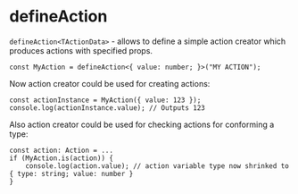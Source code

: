 # defineAction

`defineAction<TActionData>` - allows to define a simple action creator
which produces actions with specified props.

```
const MyAction = defineAction<{ value: number; }>("MY ACTION");
```

Now action creator could be used for creating actions:

```
const actionInstance = MyAction({ value: 123 });
console.log(actionInstance.value); // Outputs 123
```

Also action creator could be used for checking actions for conforming a type:

```
const action: Action = ...
if (MyAction.is(action)) {
    console.log(action.value); // action variable type now shrinked to { type: string; value: number }
}
```